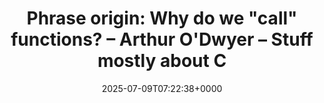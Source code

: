 ---
title: 'Phrase origin: Why do we "call" functions? – Arthur O''Dwyer – Stuff mostly about C'
slug: 20250709T072238
date: 2025-07-09T07:22:38+0000
params:
  url: https://quuxplusone.github.io/blog/2025/04/04/etymology-of-call/
tags:
- programming
- to-read
---